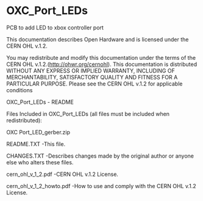 # OXC_Port_LEDs
PCB to add LED to xbox controller port

This documentation describes Open Hardware and is licensed under the CERN OHL v.1.2.

You may redistribute and modify this documentation under the terms of the CERN OHL v.1.2.(http://ohwr.org/cernohl). This documentation is distributed WITHOUT ANY EXPRESS OR IMPLIED WARRANTY, INCLUDING OF MERCHANTABILITY, SATISFACTORY QUALITY AND FITNESS FOR A PARTICULAR PURPOSE. Please see the CERN OHL v.1.2 for applicable conditions

OXC_Port_LEDs - README

Files Included in OXC_Port_LEDs (all files must be included when redistributed):

OXC Port_LED_gerber.zip 

README.TXT -This file.

CHANGES.TXT -Describes changes made by the original author or anyone else who alters these files.

cern_ohl_v_1_2.pdf -CERN OHL v.1.2 License.

cern_ohl_v_1_2_howto.pdf -How to use and comply with the CERN OHL v.1.2 License.

